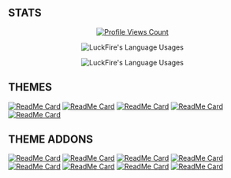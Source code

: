 ## STATS
<a href="https://github.com/LuckFire">
  <p align="center">
    <img src="https://komarev.com/ghpvc/?username=LuckFire" alt="Profile Views Count">
  </p>
</a>

<p align="center">
  <img align="center" src="https://github-readme-stats.vercel.app/api?username=LuckFire&show_icons=true&theme=dark" alt="LuckFire's Language Usages">
</p>

<p align="center">
  <img align="center" src="https://github-readme-stats.vercel.app/api/top-langs/?username=LuckFire&theme=dark" alt="LuckFire's Language Usages">
</p>

## THEMES
[![ReadMe Card](https://github-readme-stats.vercel.app/api/pin/?username=LuckFire&repo=Theme-Source&theme=dark)](https://github.com/LuckFire/Theme-Source)
[![ReadMe Card](https://github-readme-stats.vercel.app/api/pin/?username=LuckFire&repo=Discord-Revamp&theme=dark)](https://github.com/LuckFire/Discord-Revamp)
[![ReadMe Card](https://github-readme-stats.vercel.app/api/pin/?username=LuckFire&repo=AMOLED-Cord&theme=dark)](https://github.com/LuckFire/AMOLED-Cord)
[![ReadMe Card](https://github-readme-stats.vercel.app/api/pin/?username=LuckFire&repo=HLJS-Styling&theme=dark)](https://github.com/LuckFire/HLJS-Styling)
[![ReadMe Card](https://github-readme-stats.vercel.app/api/pin/?username=LuckFire&repo=Midnight-Mars&theme=dark)](https://github.com/LuckFire/Midnight-Mars)

## THEME ADDONS
[![ReadMe Card](https://github-readme-stats.vercel.app/api/pin/?username=LuckFire&repo=Powercord-Snippets&theme=dark)](https://github.com/LuckFire/Powercord-Snippets)
[![ReadMe Card](https://github-readme-stats.vercel.app/api/pin/?username=LuckFire&repo=GradientButtons-v2&theme=dark)](https://github.com/LuckFire/GradientButtons-v2)
[![ReadMe Card](https://github-readme-stats.vercel.app/api/pin/?username=LuckFire&repo=BottomBar&theme=dark)](https://github.com/LuckFire/BottomBar)
[![ReadMe Card](https://github-readme-stats.vercel.app/api/pin/?username=LuckFire&repo=BetterChannelIndicators&theme=dark)](https://github.com/LuckFire/BetterChannelIndicators)
[![ReadMe Card](https://github-readme-stats.vercel.app/api/pin/?username=LuckFire&repo=NameBadges&theme=dark)](https://github.com/LuckFire/NameBadges)
[![ReadMe Card](https://github-readme-stats.vercel.app/api/pin/?username=LuckFire&repo=RevampedUserArea&theme=dark)](https://github.com/LuckFire/RevampedUserArea)
[![ReadMe Card](https://github-readme-stats.vercel.app/api/pin/?username=LuckFire&repo=Nicer-User-Connections&theme=dark)](https://github.com/LuckFire/Nicer-User-Connections)
[![ReadMe Card](https://github-readme-stats.vercel.app/api/pin/?username=LuckFire&repo=Power-Toasts&theme=dark)](https://github.com/LuckFire/Power-Toasts) 
